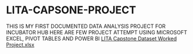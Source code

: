 # LITA-CAPSONE-PROJECT
THIS IS MY FIRST DOCUMENTED DATA ANALYSIS PROJECT FOR INCUBATOR HUB
HERE ARE FEW PROJECT ATTEMPT USING MICROSOFT EXCEL, PIVOT TABLES AND POWER BI
[LITA Capstone Dataset Worked Project.xlsx](https://github.com/user-attachments/files/17638467/LITA.Capstone.Dataset.Worked.Project.xlsx)

